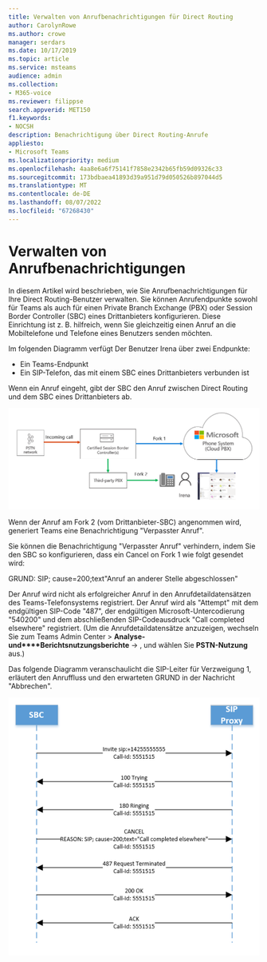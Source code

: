 ```yaml
---
title: Verwalten von Anrufbenachrichtigungen für Direct Routing
author: CarolynRowe
ms.author: crowe
manager: serdars
ms.date: 10/17/2019
ms.topic: article
ms.service: msteams
audience: admin
ms.collection:
- M365-voice
ms.reviewer: filippse
search.appverid: MET150
f1.keywords:
- NOCSH
description: Benachrichtigung über Direct Routing-Anrufe
appliesto:
- Microsoft Teams
ms.localizationpriority: medium
ms.openlocfilehash: 4aa8e6a6f75141f7858e2342b65fb59d09326c33
ms.sourcegitcommit: 173bdbaea41893d39a951d79d050526b897044d5
ms.translationtype: MT
ms.contentlocale: de-DE
ms.lasthandoff: 08/07/2022
ms.locfileid: "67268430"
---
```

# <a name="manage-call-notifications"></a>Verwalten von Anrufbenachrichtigungen

In diesem Artikel wird beschrieben, wie Sie Anrufbenachrichtigungen für Ihre Direct Routing-Benutzer verwalten. Sie können Anrufendpunkte sowohl für Teams als auch für einen Private Branch Exchange (PBX) oder Session Border Controller (SBC) eines Drittanbieters konfigurieren. Diese Einrichtung ist z. B. hilfreich, wenn Sie gleichzeitig einen Anruf an die Mobiltelefone und Telefone eines Benutzers senden möchten.   

Im folgenden Diagramm verfügt Der Benutzer Irena über zwei Endpunkte:

- Ein Teams-Endpunkt
- Ein SIP-Telefon, das mit einem SBC eines Drittanbieters verbunden ist

Wenn ein Anruf eingeht, gibt der SBC den Anruf zwischen Direct Routing und dem SBC eines Drittanbieters ab.


![Diagramm mit verzweigten Teams-Endpunkten.](media/direct-routing-call-notification-1.png)

Wenn der Anruf am Fork 2 (vom Drittanbieter-SBC) angenommen wird, generiert Teams eine Benachrichtigung "Verpasster Anruf".  

Sie können die Benachrichtigung "Verpasster Anruf" verhindern, indem Sie den SBC so konfigurieren, dass ein Cancel on Fork 1 wie folgt gesendet wird:

GRUND: SIP; cause=200;text"Anruf an anderer Stelle abgeschlossen" 

Der Anruf wird nicht als erfolgreicher Anruf in den Anrufdetaildatensätzen des Teams-Telefonsystems registriert. Der Anruf wird als "Attempt" mit dem endgültigen SIP-Code "487", der endgültigen Microsoft-Untercodierung "540200" und dem abschließenden SIP-Codeausdruck "Call completed elsewhere" registriert.  (Um die Anrufdetaildatensätze anzuzeigen, wechseln Sie zum Teams Admin Center > **Analyse- und****Berichtsnutzungsberichte** -> , und wählen Sie **PSTN-Nutzung** aus.)


Das folgende Diagramm veranschaulicht die SIP-Leiter für Verzweigung 1, erläutert den Anruffluss und den erwarteten GRUND in der Nachricht "Abbrechen". 

![Diagramm zeigt verzweigte Teams-Endpunkte.](media/direct-routing-call-notification-2.png)
